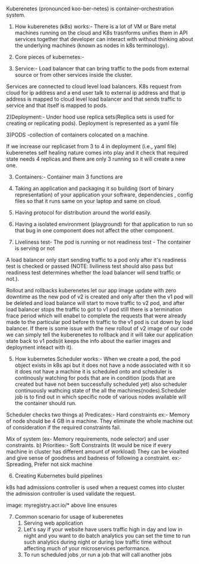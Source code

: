 
Kuberenetes (pronounced koo-ber-netes) is container-orchestration system.

1) How kuberenetes (k8s) works:-
There is a lot of VM or Bare metal machines running on the cloud and K8s trasnforms unifies them in API services together that developer can interact with without thinking about the underlying machines (known as nodes in k8s terminology).

2) Core pieces of kubernetes:-

1) Service:- Load balancer that can bring traffic to the pods from external source or from other services inside the cluster.

Services are connected to cloud level load balancers.
K8s request from cloud for ip address and a end user talk to external ip address and that ip address is mapped to cloud level load balancer and that sends traffic to service and that itself is mapped to pods.


2)Deployment:- Under hood use replica sets(Replica sets is used for creating or replicating pods). 
Deployment is represented as a yaml file 

3)PODS -collection of containers colocated on a machine.
 
If we increase our replicaset from 3 to 4 in deployment (i.e., yaml file) kuberenetes self healing nature comes into play and it check that required state needs 4 replicas and there are only 3 running so it will create a new one.

3) Containers:- Container main 3 functions are
1) Taking an application and packaging it so building (sort of binary representation) of your application your software, dependencies , config files so that it runs same on your laptop and same on cloud.

2) Having protocol for distribution around the world easily.
3) Having a isolated environment (playground) for that application to run so that bug in one component does not affect the other component.

4) Liveliness test- The pod is running or not
readiness test - The container is serving or not

A load balancer only start sending traffic to a pod only after it's readiness test
is checked or passed (NOTE: liviliness test should also pass but readiness test determines
whether the load balancer will send traffic or not.).

Rollout and rollbacks 
kuberenetes let our app image update with zero downtime
as the new pod of v2 is created and only after then the
v1 pod will be deleted and load balance will start to move traffic to 
v2 pod,   and after load balancer stops the traffic to got to 
v1 pod still there is a termination frace period which will enabel
to complete the requests that were already made to the particular pod before th
traffic to the v1 pod is cut down by load balancer.
If there is some issue with the new rollout of v2 image of our code we can simply tell the kuberenetes to rollback and it will take our application state back to v1 pods(it keeps the info about the earlier images and deployment inteact with it).


5) How kubernetes Scheduler works:-
When we create a pod, the pod object exists in k8s api but it does not have a node associated with it so it does not have a machine it is scheduled onto and scheduler is continously watching for pods that are in condition (pods that are created but have not been successfully scheduled yet) also scheduler continuously wathcing state of the all the machines(nodes).Scheduler job is to find out in which specific node of various nodes available will the container should run.

Scheduler checks two things 
a) Predicates:- Hard constraints ex:- Memory of node should be 4 GB in a machine. They eliminate the whole machine out of consideration if the required constraints fail.

Mix of system (ex- Memory requirements, node selector) and user constraints.
b) Priorities:- Soft Constraints (It would be nice if every machine in cluster has different amount of workload)
They can be vioalted and give sense of goodness and badness of following a constraint.
ex:- Spreading, Prefer not sick machine


6) Creating Kubernetes build pipelines

  k8s had admissions controller is used when a request comes into cluster the admission controller is used validate the request.

image: myregistry.acr.io/*
above line ensures 

7) Common scenario for usage of kuberenetes
    1) Serving web application 
    2) Let's say if your website have users traffic high in day and low in night and you want to do batch analytics
	you can set the time to run such analytics during night or during low traffic time without affecting much of your
	microservices performance.
    3) To run scheduled jobs ,or run a job that will call another jobs

 
